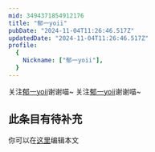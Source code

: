 ```yaml
---
mid: 3494371854912176
title: "郁一yoii"
pubDate: "2024-11-04T11:26:46.517Z"
updatedDate: "2024-11-04T11:26:46.517Z"
profile:
  {
    Nickname: ["郁一yoii"],
  }
---
```


关注[郁一yoii](https://space.bilibili.com/3494371854912176)谢谢喵~ 关注[郁一yoii](https://space.bilibili.com/3494371854912176)谢谢喵~

## 此条目有待补充
你可以在[这里](https://github.com/Yuhanawa/VTuber.ICU/edit/master/src/content/v/郁一yoii/index.md)编辑本文
